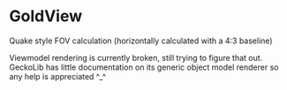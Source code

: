 # GoldView
 Quake style FOV calculation (horizontally calculated with a 4:3 baseline)

 Viewmodel rendering is currently broken, still trying to figure that out. GeckoLib has little documentation on its generic object model renderer so any help is appreciated ^_^
